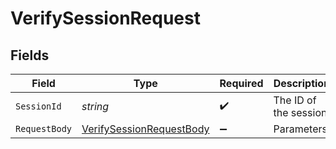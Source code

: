 # VerifySessionRequest


## Fields

| Field                                                                         | Type                                                                          | Required                                                                      | Description                                                                   |
| ----------------------------------------------------------------------------- | ----------------------------------------------------------------------------- | ----------------------------------------------------------------------------- | ----------------------------------------------------------------------------- |
| `SessionId`                                                                   | *string*                                                                      | :heavy_check_mark:                                                            | The ID of the session                                                         |
| `RequestBody`                                                                 | [VerifySessionRequestBody](../../Models/Requests/VerifySessionRequestBody.md) | :heavy_minus_sign:                                                            | Parameters.                                                                   |